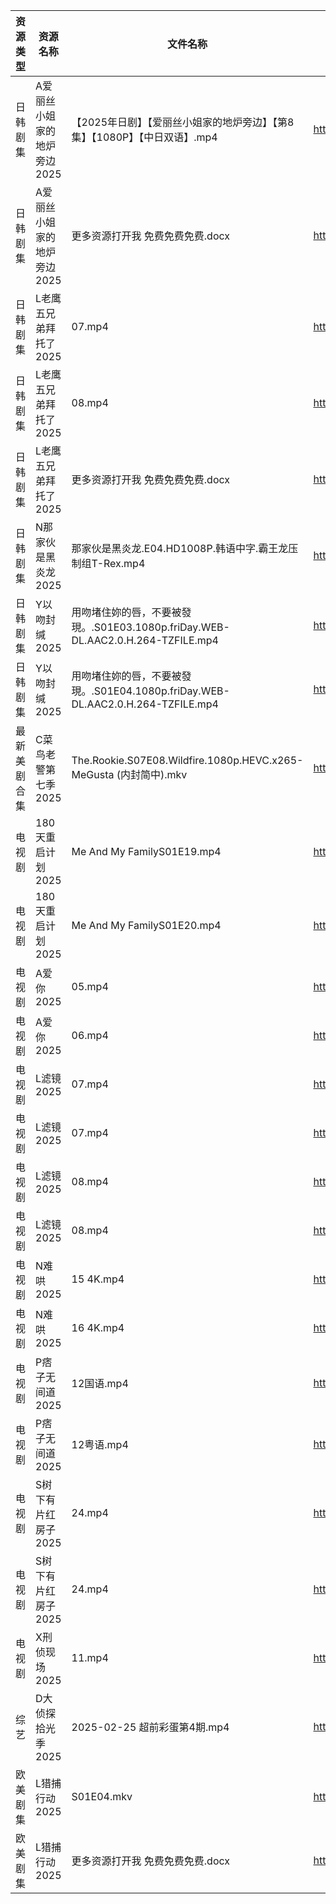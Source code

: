| 资源类型   | 资源名称             | 文件名称                                                              | 分享链接                                 | 更新时间                |
| ------ | ---------------- | ----------------------------------------------------------------- | ------------------------------------ | ------------------- |
| 日韩剧集   | A爱丽丝小姐家的地炉旁边2025 | 【2025年日剧】【爱丽丝小姐家的地炉旁边】【第8集】【1080P】【中日双语】.mp4                      | https://pan.quark.cn/s/b742d7964d7c  | 2025-02-26 21:20:50 |
| 日韩剧集   | A爱丽丝小姐家的地炉旁边2025 | 更多资源打开我 免费免费免费.docx                                               | https://pan.quark.cn/s/b742d7964d7c  | 2025-02-26 21:20:46 |
| 日韩剧集   | L老鹰五兄弟拜托了2025    | 07.mp4                                                            | https://pan.quark.cn/s/4fa535887d45  | 2025-02-26 21:23:30 |
| 日韩剧集   | L老鹰五兄弟拜托了2025    | 08.mp4                                                            | https://pan.quark.cn/s/4fa535887d45  | 2025-02-26 21:23:33 |
| 日韩剧集   | L老鹰五兄弟拜托了2025    | 更多资源打开我 免费免费免费.docx                                               | https://pan.quark.cn/s/4fa535887d45  | 2025-02-26 21:23:36 |
| 日韩剧集   | N那家伙是黑炎龙2025     | 那家伙是黑炎龙.E04.HD1008P.韩语中字.霸王龙压制组T-Rex.mp4                          | https://pan.quark.cn/s/36a2c2e010bc  | 2025-02-26 21:24:16 |
| 日韩剧集   | Y以吻封缄2025        | 用吻堵住妳的唇，不要被發現。.S01E03.1080p.friDay.WEB-DL.AAC2.0.H.264-TZFILE.mp4 | https://pan.quark.cn/s/c5f00abf2fd6  | 2025-02-26 21:26:26 |
| 日韩剧集   | Y以吻封缄2025        | 用吻堵住妳的唇，不要被發現。.S01E04.1080p.friDay.WEB-DL.AAC2.0.H.264-TZFILE.mp4 | https://pan.quark.cn/s/c5f00abf2fd6  | 2025-02-26 16:25:35 |
| 最新美剧合集 | C菜鸟老警第七季2025     | The.Rookie.S07E08.Wildfire.1080p.HEVC.x265-MeGusta (内封简中).mkv     | https://www.alipan.com/s/d2FB2fizJ29 | 2025-02-26 16:05:28 |
| 电视剧    | 180天重启计划2025     | Me And My FamilyS01E19.mp4                                        | https://www.alipan.com/s/kLQ7gTsr9MV | 2025-02-26 21:05:05 |
| 电视剧    | 180天重启计划2025     | Me And My FamilyS01E20.mp4                                        | https://www.alipan.com/s/kLQ7gTsr9MV | 2025-02-26 21:05:05 |
| 电视剧    | A爱你2025          | 05.mp4                                                            | https://www.alipan.com/s/qZhVw58NDso | 2025-02-26 21:05:08 |
| 电视剧    | A爱你2025          | 06.mp4                                                            | https://www.alipan.com/s/qZhVw58NDso | 2025-02-26 21:05:08 |
| 电视剧    | L滤镜2025          | 07.mp4                                                            | https://www.alipan.com/s/GLmR2PDd3Kv | 2025-02-26 20:06:10 |
| 电视剧    | L滤镜2025          | 07.mp4                                                            | https://pan.quark.cn/s/a41e0f0948c0  | 2025-02-26 21:23:03 |
| 电视剧    | L滤镜2025          | 08.mp4                                                            | https://www.alipan.com/s/GLmR2PDd3Kv | 2025-02-26 21:06:15 |
| 电视剧    | L滤镜2025          | 08.mp4                                                            | https://pan.quark.cn/s/a41e0f0948c0  | 2025-02-26 21:23:06 |
| 电视剧    | N难哄2025          | 15 4K.mp4                                                         | https://www.alipan.com/s/ekVkAgxzkyz | 2025-02-26 13:06:28 |
| 电视剧    | N难哄2025          | 16 4K.mp4                                                         | https://www.alipan.com/s/ekVkAgxzkyz | 2025-02-26 21:06:36 |
| 电视剧    | P痞子无间道2025       | 12国语.mp4                                                          | https://pan.quark.cn/s/55477d33073c  | 2025-02-26 21:24:23 |
| 电视剧    | P痞子无间道2025       | 12粤语.mp4                                                          | https://pan.quark.cn/s/55477d33073c  | 2025-02-26 21:24:32 |
| 电视剧    | S树下有片红房子2025     | 24.mp4                                                            | https://www.alipan.com/s/jhHNDAoNcay | 2025-02-26 19:06:48 |
| 电视剧    | S树下有片红房子2025     | 24.mp4                                                            | https://pan.quark.cn/s/3663f780bfb2  | 2025-02-26 21:25:03 |
| 电视剧    | X刑侦现场2025        | 11.mp4                                                            | https://pan.quark.cn/s/22d0beb1b807  | 2025-02-26 21:26:01 |
| 综艺     | D大侦探拾光季2025      | 2025-02-25 超前彩蛋第4期.mp4                                            | https://www.alipan.com/s/yBeXFxUZNbB | 2025-02-26 00:09:34 |
| 欧美剧集   | L猎捕行动2025        | S01E04.mkv                                                        | https://pan.quark.cn/s/bfdefba3d851  | 2025-02-26 21:23:18 |
| 欧美剧集   | L猎捕行动2025        | 更多资源打开我 免费免费免费.docx                                               | https://pan.quark.cn/s/bfdefba3d851  | 2025-02-26 21:23:15 |

